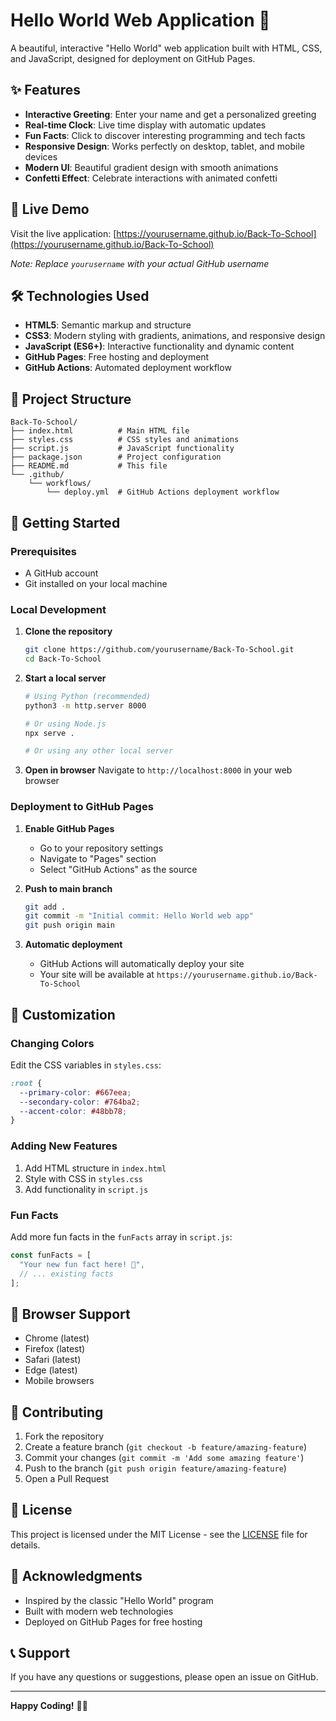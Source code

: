# Hello World Web Application 🌟

A beautiful, interactive "Hello World" web application built with HTML, CSS, and JavaScript, designed for deployment on GitHub Pages.

## ✨ Features

- **Interactive Greeting**: Enter your name and get a personalized greeting
- **Real-time Clock**: Live time display with automatic updates
- **Fun Facts**: Click to discover interesting programming and tech facts
- **Responsive Design**: Works perfectly on desktop, tablet, and mobile devices
- **Modern UI**: Beautiful gradient design with smooth animations
- **Confetti Effect**: Celebrate interactions with animated confetti

## 🚀 Live Demo

Visit the live application: [https://yourusername.github.io/Back-To-School](https://yourusername.github.io/Back-To-School)

*Note: Replace `yourusername` with your actual GitHub username*

## 🛠️ Technologies Used

- **HTML5**: Semantic markup and structure
- **CSS3**: Modern styling with gradients, animations, and responsive design
- **JavaScript (ES6+)**: Interactive functionality and dynamic content
- **GitHub Pages**: Free hosting and deployment
- **GitHub Actions**: Automated deployment workflow

## 📁 Project Structure

```
Back-To-School/
├── index.html          # Main HTML file
├── styles.css          # CSS styles and animations
├── script.js           # JavaScript functionality
├── package.json        # Project configuration
├── README.md           # This file
└── .github/
    └── workflows/
        └── deploy.yml  # GitHub Actions deployment workflow
```

## 🚀 Getting Started

### Prerequisites

- A GitHub account
- Git installed on your local machine

### Local Development

1. **Clone the repository**
   ```bash
   git clone https://github.com/yourusername/Back-To-School.git
   cd Back-To-School
   ```

2. **Start a local server**
   ```bash
   # Using Python (recommended)
   python3 -m http.server 8000
   
   # Or using Node.js
   npx serve .
   
   # Or using any other local server
   ```

3. **Open in browser**
   Navigate to `http://localhost:8000` in your web browser

### Deployment to GitHub Pages

1. **Enable GitHub Pages**
   - Go to your repository settings
   - Navigate to "Pages" section
   - Select "GitHub Actions" as the source

2. **Push to main branch**
   ```bash
   git add .
   git commit -m "Initial commit: Hello World web app"
   git push origin main
   ```

3. **Automatic deployment**
   - GitHub Actions will automatically deploy your site
   - Your site will be available at `https://yourusername.github.io/Back-To-School`

## 🎨 Customization

### Changing Colors
Edit the CSS variables in `styles.css`:
```css
:root {
  --primary-color: #667eea;
  --secondary-color: #764ba2;
  --accent-color: #48bb78;
}
```

### Adding New Features
1. Add HTML structure in `index.html`
2. Style with CSS in `styles.css`
3. Add functionality in `script.js`

### Fun Facts
Add more fun facts in the `funFacts` array in `script.js`:
```javascript
const funFacts = [
  "Your new fun fact here! 🎉",
  // ... existing facts
];
```

## 📱 Browser Support

- Chrome (latest)
- Firefox (latest)
- Safari (latest)
- Edge (latest)
- Mobile browsers

## 🤝 Contributing

1. Fork the repository
2. Create a feature branch (`git checkout -b feature/amazing-feature`)
3. Commit your changes (`git commit -m 'Add some amazing feature'`)
4. Push to the branch (`git push origin feature/amazing-feature`)
5. Open a Pull Request

## 📄 License

This project is licensed under the MIT License - see the [LICENSE](LICENSE) file for details.

## 🙏 Acknowledgments

- Inspired by the classic "Hello World" program
- Built with modern web technologies
- Deployed on GitHub Pages for free hosting

## 📞 Support

If you have any questions or suggestions, please open an issue on GitHub.

---

**Happy Coding!** 🎉✨

